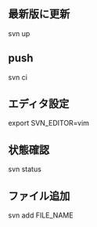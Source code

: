 ## 最新版に更新
svn up

## push
svn ci

## エディタ設定
export SVN_EDITOR=vim

## 状態確認
svn status

## ファイル追加
svn add FILE_NAME
